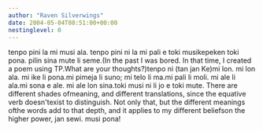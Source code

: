 ```yaml
---
author: "Raven Silverwings"
date: 2004-05-04T08:51:00+00:00
nestinglevel: 0
---
```

tenpo pini la mi musi ala. tenpo pini ni la mi pali e toki musikepeken toki pona. pilin sina mute li seme.(In the past I was bored. In that time, I created a poem using TP.What are your thoughts?)tenpo ni (tan jan Ke)mi lon. mi lon ala. mi ike li pona.mi pimeja li suno; mi telo li ma.mi pali li moli. mi ale li ala.mi sona e ale. mi ale lon sina.toki musi ni li jo e toki mute. There are different shades ofmeaning, and different translations, since the equative verb doesn'texist to distinguish. Not only that, but the different meanings ofthe words add to that depth, and it applies to my different beliefson the higher power, jan sewi. musi pona!
